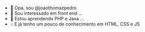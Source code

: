 - 👋 Opa, sou @joaothomazpedro
- 👀 Sou interessado em front end ...
- 🌱 Estou aprendendo PHP e Java ...
- 🎶 E já tenho um pouco de conhecimento em HTML, CSS e JS
